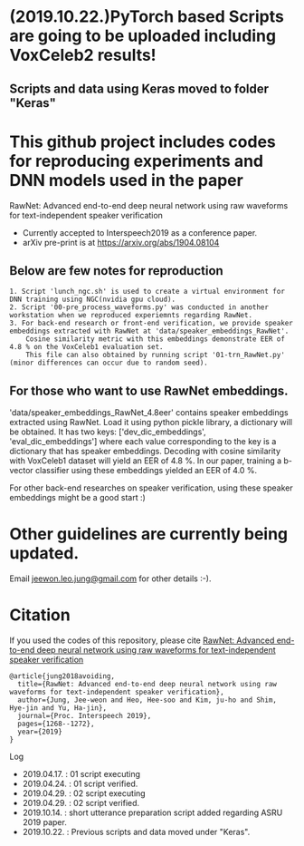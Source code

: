 # (2019.10.22.)PyTorch based Scripts are going to be uploaded including VoxCeleb2 results!
## Scripts and data using Keras moved to folder "Keras"

# This github project includes codes for reproducing experiments and DNN models used in the paper

RawNet: Advanced end-to-end deep neural network using raw waveforms for text-independent speaker verification
- Currently accepted to Interspeech2019 as a conference paper.
- arXiv pre-print is at https://arxiv.org/abs/1904.08104
	

Below are few notes for reproduction
------------------------------------
	1. Script 'lunch_ngc.sh' is used to create a virtual environment for DNN training using NGC(nvidia gpu cloud).
	2. Script '00-pre_process_waveforms.py' was conducted in another workstation when we reproduced experiemnts regarding RawNet.
	3. For back-end research or front-end verification, we provide speaker embeddings extracted with RawNet at 'data/speaker_embeddings_RawNet'. 
		Cosine similarity metric with this embeddings demonstrate EER of 4.8 % on the VoxCeleb1 evaluation set. 
		This file can also obtained by running script '01-trn_RawNet.py' (minor differences can occur due to random seed).

For those who want to use RawNet embeddings.
--------------------------------------------

'data/speaker_embeddings_RawNet_4.8eer' contains speaker embeddings extracted using RawNet. 
Load it using python pickle library, a dictionary will be obtained. 
It has two keys: ['dev_dic_embeddings', 'eval_dic_embeddings'] where each value corresponding to the key is a dictionary that has speaker embeddings.
Decoding with cosine similarity with VoxCeleb1 dataset will yield an EER of 4.8 %. 
In our paper, training a b-vector classifier using these embeddings yielded an EER of 4.0 %. 

For other back-end researches on speaker verification, using these speaker embeddings might be a good start :)


# Other guidelines are currently being updated.
Email jeewon.leo.jung@gmail.com for other details :-).

# Citation

If you used the codes of this repository, please cite  [RawNet: Advanced end-to-end deep neural network using raw waveforms for text-independent speaker verification]( https://isca-speech.org/archive/Interspeech_2019/pdfs/1982.pdf ) 

```
@article{jung2018avoiding,
  title={RawNet: Advanced end-to-end deep neural network using raw waveforms for text-independent speaker verification},
  author={Jung, Jee-weon and Heo, Hee-soo and Kim, ju-ho and Shim, Hye-jin and Yu, Ha-jin},
  journal={Proc. Interspeech 2019},
  pages={1268--1272},
  year={2019}
}
```


Log
- 2019.04.17. : 01 script executing
- 2019.04.24. : 01 script verified.
- 2019.04.29. : 02 script executing 
- 2019.04.29. : 02 script verified.
- 2019.10.14. : short utterance preparation script added regarding ASRU 2019 paper.
- 2019.10.22. : Previous scripts and data moved under "Keras".
